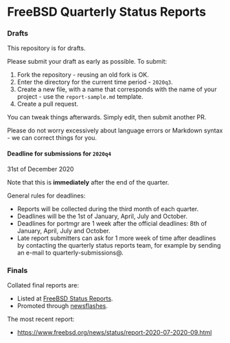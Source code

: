 FreeBSD Quarterly Status Reports
================================

### Drafts

This repository is for drafts. 

Please submit your draft as early as possible. To submit:

1. Fork the repository - reusing an old fork is OK.
2. Enter the directory for the current time period - `2020q3`.
3. Create a new file, with a name that corresponds with the name of
   your project - use the `report-sample.md` template.
4. Create a pull request.

You can tweak things afterwards. Simply edit, then submit another PR.

Please do not worry excessively about language errors or Markdown
syntax - we can correct things for you.

#### Deadline for submissions for `2020q4`

31st of December 2020

Note that this is **immediately** after the end of the quarter.

General rules for deadlines: 

* Reports will be collected during the third month of each quarter.
* Deadlines will be the 1st of January, April, July and October.
* Deadlines for portmgr are 1 week after the official deadlines:
  8th of January, April, July and October.
* Late report submitters can ask for 1 more week of time after
  deadlines by contacting the quarterly status reports team, for
  example by sending an e-mail to quarterly-submissions@.

### Finals

Collated final reports are: 

* Listed at [FreeBSD Status Reports](https://www.freebsd.org/news/status/).
* Promoted through [newsflashes](https://www.freebsd.org/news/newsflash.html). 

The most recent report:

* https://www.freebsd.org/news/status/report-2020-07-2020-09.html

